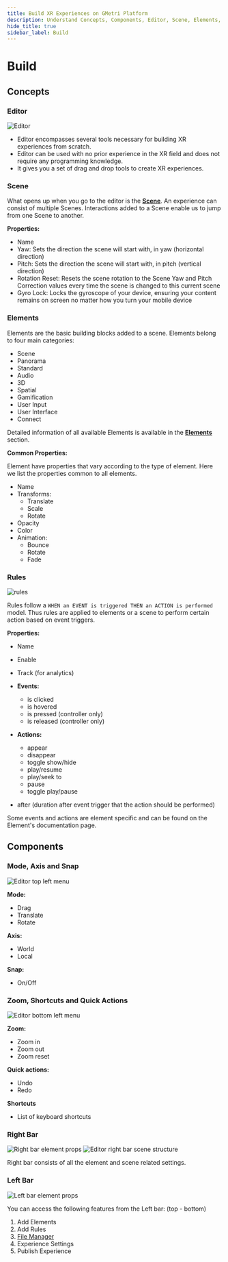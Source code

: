 ```yaml
---
title: Build XR Experiences on GMetri Platform
description: Understand Concepts, Components, Editor, Scene, Elements, Rules, Mode, Axis and Snap, Zoom, Shortcuts and Quick Actions, Right Bar, Elements Button, Rules to build XR experiences
hide_title: true
sidebar_label: Build
---
```


# Build

## Concepts 

### Editor
![Editor](https://s.vrgmetri.com/image/q_90/gb-web/portal-docs/assets/img/screenshots/z5/editor.PNG#boxShadow)

- Editor encompasses several tools necessary for building XR experiences from scratch. 
- Editor can be used with no prior experience in the XR field and does not require any programming knowledge. 
- It gives you a set of drag and drop tools to create XR experiences.

### Scene

What opens up when you go to the editor is the [**Scene**](./scene/). An experience can consist of multiple Scenes. Interactions added to a Scene enable us to jump from one Scene to another.

**Properties:**

- Name
- Yaw: Sets the direction the scene will start with, in yaw (horizontal direction)
- Pitch: Sets the direction the scene will start with, in pitch (vertical direction)
- Rotation Reset: Resets the scene rotation to the Scene Yaw and Pitch Correction values every time the scene is changed to this current scene 
- Gyro Lock: Locks the gyroscope of your device, ensuring your content remains on screen no matter how you turn your mobile device

### Elements

Elements are the basic building blocks added to a scene. Elements belong to four main categories:

- Scene
- Panorama
- Standard
- Audio
- 3D
- Spatial
- Gamification
- User Input
- User Interface
- Connect

Detailed information of all available Elements is available in the [**Elements**](./elements/) section.

**Common Properties:**

Element have properties that vary according to the type of element. Here we list the properties common to all elements.

- Name
- Transforms:
    - Translate
    - Scale
    - Rotate
- Opacity
- Color
- Animation:
    - Bounce
    - Rotate
    - Fade

### Rules
![rules](https://s.vrgmetri.com/image/q_90/gb-web/portal-docs/assets/img/screenshots/z5/connection.JPG#boxShadow/)

Rules follow a `WHEN an EVENT is triggered THEN an ACTION is performed` model. Thus rules are applied to elements or a scene to perform certain action based on event triggers.

**Properties:**

- Name
- Enable
- Track (for analytics)

- **Events:**

    - is clicked
    - is hovered
    - is pressed (controller only)
    - is released (controller only)

- **Actions:**

    - appear
    - disappear
    - toggle show/hide
    - play/resume
    - play/seek to
    - pause
    - toggle play/pause
    
- after (duration after event trigger that the action should be performed)

Some events and actions are element specific and can be found on the Element's documentation page.

## Components

### Mode, Axis and Snap
![Editor top left menu](https://s.vrgmetri.com/image/q_90/gb-web/portal-docs/assets/img/screenshots/editor_top_left.png.jpg#boxShadow/)

**Mode:**

- Drag
- Translate
- Rotate

**Axis:**

- World
- Local

**Snap:**

- On/Off

### Zoom, Shortcuts and Quick Actions

![Editor bottom left menu](https://s.vrgmetri.com/image/q_90/gb-web/portal-docs/assets/img/screenshots/editor_bottom_left.png.jpg#boxShadow/)


**Zoom:**

- Zoom in
- Zoom out
- Zoom reset

**Quick actions:**

- Undo
- Redo

**Shortcuts**

- List of keyboard shortcuts

### Right Bar

![Right bar element props](https://s.vrgmetri.com/image/q_90/gb-web/portal-docs/assets/img/screenshots/editor_right_bar_element_props.png.jpg#boxShadow/)
![Editor right bar scene structure](https://s.vrgmetri.com/image/q_90/gb-web/portal-docs/assets/img/screenshots/editor_right_bar_scene_structure.png.jpg#boxShadow/)

Right bar consists of all the element and scene related settings.


### Left Bar

![Left bar element props](https://s.vrgmetri.com/image/q_90/gb-web/portal-docs/assets/img/screenshots/z5/editor_left_bar.JPG#boxShadow/)


You can access the following features from the Left bar:
(top - bottom)

1. Add Elements
2. Add Rules
3. [File Manager](./file_manager/)
4. Experience Settings
5. Publish Experience